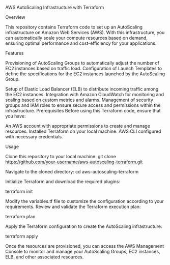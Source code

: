 AWS AutoScaling Infrastructure with Terraform

Overview

This repository contains Terraform code to set up an AutoScaling infrastructure on Amazon Web Services (AWS). With this infrastructure, you can automatically scale your compute resources based on demand, ensuring optimal performance and cost-efficiency for your applications.

Features

Provisioning of AutoScaling Groups to automatically adjust the number of EC2 instances based on traffic load.
Configuration of Launch Templates to define the specifications for the EC2 instances launched by the AutoScaling Group.

Setup of Elastic Load Balancer (ELB) to distribute incoming traffic among the EC2 instances.
Integration with Amazon CloudWatch for monitoring and scaling based on custom metrics and alarms.
Management of security groups and IAM roles to ensure secure access and permissions within the infrastructure.
Prerequisites
Before using this Terraform code, ensure that you have:

An AWS account with appropriate permissions to create and manage resources.
Installed Terraform on your local machine.
AWS CLI configured with necessary credentials.

Usage

Clone this repository to your local machine:
git clone https://github.com/your-username/aws-autoscaling-terraform.git

Navigate to the cloned directory:
cd aws-autoscaling-terraform

Initialize Terraform and download the required plugins:


terraform init

Modify the variables.tf file to customize the configuration according to your requirements.
Review and validate the Terraform execution plan:

terraform plan

Apply the Terraform configuration to create the AutoScaling infrastructure:

terraform apply

Once the resources are provisioned, you can access the AWS Management Console to monitor and manage your AutoScaling Groups, EC2 instances, ELB, and other associated resources.
